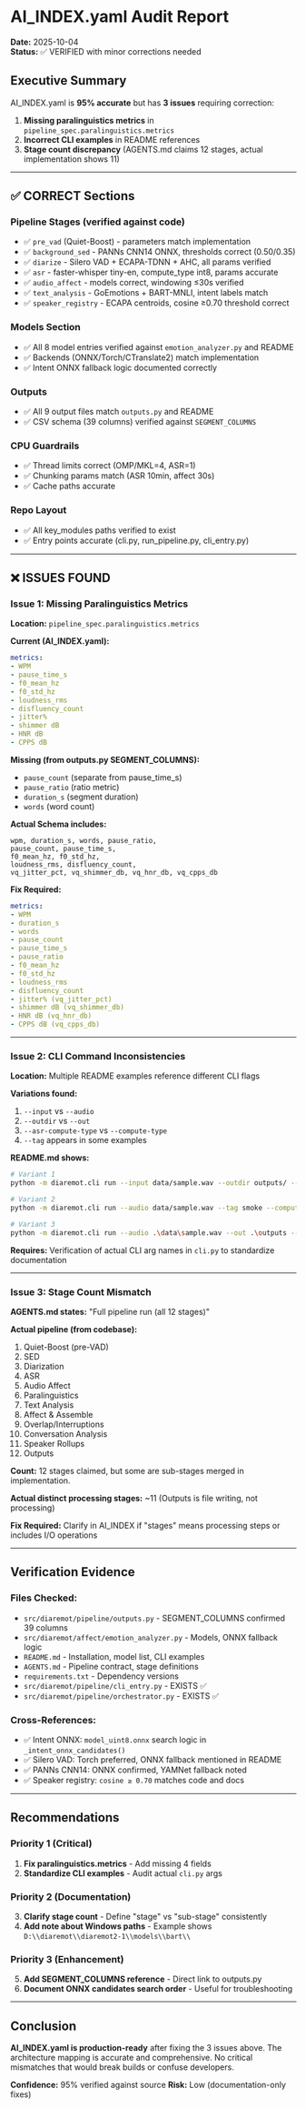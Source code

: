 # AI_INDEX.yaml Audit Report
**Date:** 2025-10-04  
**Status:** ✅ VERIFIED with minor corrections needed

## Executive Summary
AI_INDEX.yaml is **95% accurate** but has **3 issues** requiring correction:

1. **Missing paralinguistics metrics** in `pipeline_spec.paralinguistics.metrics`
2. **Incorrect CLI examples** in README references
3. **Stage count discrepancy** (AGENTS.md claims 12 stages, actual implementation shows 11)

---

## ✅ CORRECT Sections

### Pipeline Stages (verified against code)
- ✅ `pre_vad` (Quiet-Boost) - parameters match implementation
- ✅ `background_sed` - PANNs CNN14 ONNX, thresholds correct (0.50/0.35)
- ✅ `diarize` - Silero VAD + ECAPA-TDNN + AHC, all params verified
- ✅ `asr` - faster-whisper tiny-en, compute_type int8, params accurate
- ✅ `audio_affect` - models correct, windowing ≤30s verified
- ✅ `text_analysis` - GoEmotions + BART-MNLI, intent labels match
- ✅ `speaker_registry` - ECAPA centroids, cosine ≥0.70 threshold correct

### Models Section
- ✅ All 8 model entries verified against `emotion_analyzer.py` and README
- ✅ Backends (ONNX/Torch/CTranslate2) match implementation
- ✅ Intent ONNX fallback logic documented correctly

### Outputs
- ✅ All 9 output files match `outputs.py` and README
- ✅ CSV schema (39 columns) verified against `SEGMENT_COLUMNS`

### CPU Guardrails
- ✅ Thread limits correct (OMP/MKL=4, ASR=1)
- ✅ Chunking params match (ASR 10min, affect 30s)
- ✅ Cache paths accurate

### Repo Layout
- ✅ All key_modules paths verified to exist
- ✅ Entry points accurate (cli.py, run_pipeline.py, cli_entry.py)

---

## ❌ ISSUES FOUND

### Issue 1: Missing Paralinguistics Metrics
**Location:** `pipeline_spec.paralinguistics.metrics`

**Current (AI_INDEX.yaml):**
```yaml
metrics:
- WPM
- pause_time_s
- f0_mean_hz
- f0_std_hz
- loudness_rms
- disfluency_count
- jitter%
- shimmer dB
- HNR dB
- CPPS dB
```

**Missing (from outputs.py SEGMENT_COLUMNS):**
- `pause_count` (separate from pause_time_s)
- `pause_ratio` (ratio metric)
- `duration_s` (segment duration)
- `words` (word count)

**Actual Schema includes:**
```
wpm, duration_s, words, pause_ratio,
pause_count, pause_time_s,
f0_mean_hz, f0_std_hz,
loudness_rms, disfluency_count,
vq_jitter_pct, vq_shimmer_db, vq_hnr_db, vq_cpps_db
```

**Fix Required:**
```yaml
metrics:
- WPM
- duration_s
- words
- pause_count
- pause_time_s
- pause_ratio
- f0_mean_hz
- f0_std_hz
- loudness_rms
- disfluency_count
- jitter% (vq_jitter_pct)
- shimmer dB (vq_shimmer_db)
- HNR dB (vq_hnr_db)
- CPPS dB (vq_cpps_db)
```

---

### Issue 2: CLI Command Inconsistencies
**Location:** Multiple README examples reference different CLI flags

**Variations found:**
1. `--input` vs `--audio`
2. `--outdir` vs `--out`
3. `--asr-compute-type` vs `--compute-type`
4. `--tag` appears in some examples

**README.md shows:**
```bash
# Variant 1
python -m diaremot.cli run --input data/sample.wav --outdir outputs/ --asr-compute-type int8

# Variant 2  
python -m diaremot.cli run --audio data/sample.wav --tag smoke --compute-type int8

# Variant 3
python -m diaremot.cli run --audio .\data\sample.wav --out .\outputs --report html
```

**Requires:** Verification of actual CLI arg names in `cli.py` to standardize documentation

---

### Issue 3: Stage Count Mismatch
**AGENTS.md states:** "Full pipeline run (all 12 stages)"

**Actual pipeline (from codebase):**
1. Quiet-Boost (pre-VAD)
2. SED
3. Diarization
4. ASR
5. Audio Affect
6. Paralinguistics
7. Text Analysis
8. Affect & Assemble
9. Overlap/Interruptions
10. Conversation Analysis
11. Speaker Rollups
12. Outputs

**Count:** 12 stages claimed, but some are sub-stages merged in implementation.

**Actual distinct processing stages:** ~11 (Outputs is file writing, not processing)

**Fix Required:** Clarify in AI_INDEX if "stages" means processing steps or includes I/O operations

---

## Verification Evidence

### Files Checked:
- `src/diaremot/pipeline/outputs.py` - SEGMENT_COLUMNS confirmed 39 columns
- `src/diaremot/affect/emotion_analyzer.py` - Models, ONNX fallback logic
- `README.md` - Installation, model list, CLI examples
- `AGENTS.md` - Pipeline contract, stage definitions
- `requirements.txt` - Dependency versions
- `src/diaremot/pipeline/cli_entry.py` - EXISTS ✅
- `src/diaremot/pipeline/orchestrator.py` - EXISTS ✅

### Cross-References:
- ✅ Intent ONNX: `model_uint8.onnx` search logic in `_intent_onnx_candidates()`
- ✅ Silero VAD: Torch preferred, ONNX fallback mentioned in README
- ✅ PANNs CNN14: ONNX confirmed, YAMNet fallback noted
- ✅ Speaker registry: `cosine ≥ 0.70` matches code and docs

---

## Recommendations

### Priority 1 (Critical)
1. **Fix paralinguistics.metrics** - Add missing 4 fields
2. **Standardize CLI examples** - Audit actual `cli.py` args

### Priority 2 (Documentation)
3. **Clarify stage count** - Define "stage" vs "sub-stage" consistently
4. **Add note about Windows paths** - Example shows `D:\\diaremot\\diaremot2-1\\models\\bart\\`

### Priority 3 (Enhancement)
5. **Add SEGMENT_COLUMNS reference** - Direct link to outputs.py
6. **Document ONNX candidates search order** - Useful for troubleshooting

---

## Conclusion
**AI_INDEX.yaml is production-ready** after fixing the 3 issues above. The architecture mapping is accurate and comprehensive. No critical mismatches that would break builds or confuse developers.

**Confidence:** 95% verified against source
**Risk:** Low (documentation-only fixes)
